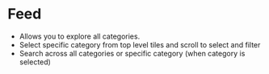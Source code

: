 # **Feed**

- Allows you to explore all categories.
- Select specific category from top level tiles and scroll to select and filter
- Search across all categories or specific category (when category is selected)
